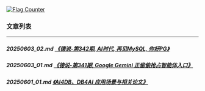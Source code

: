 <a rel="nofollow" href="http://info.flagcounter.com/h9V1"  ><img src="http://s03.flagcounter.com/count/h9V1/bg_FFFFFF/txt_000000/border_CCCCCC/columns_2/maxflags_12/viewers_0/labels_0/pageviews_0/flags_0/"  alt="Flag Counter"  border="0"  ></a>  
  
### 文章列表  
----  
##### 20250603_02.md   [《德说-第342期, AI时代, 再见MySQL, 你好PG》](20250603_02.md)  
##### 20250603_01.md   [《德说-第341期, Google Gemini 正偷偷抢占智能体入口》](20250603_01.md)  
##### 20250601_01.md   [《AI4DB、DB4AI 应用场景与相关论文》](20250601_01.md)  
